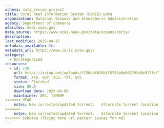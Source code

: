 ```yaml
---
schema: data_rescue_project 
title: Coral Reef Information System (CoRIS) Data
organization: National Oceanic and Atmospheric Administration
agency: Department of Commerce
websites: ncei.noaa.gov
data_source: https://www.ncei.noaa.gov/data/oceans/coris/
description: 
last_modified: 2025-04-17
metadata_available: Yes
metadata_url: https://www.coris.noaa.gov/
category:
  - Uncategorized
resources:
  - id: 736
    url: https://sciop.net/uploads/f750dafb20b1f5783a9e602793d8e917fcf7e95f
    format: XFD, SHP, XLS, TXT, SVS
    status: Finished
    size: 80.0
    download_date: 2025-04-09
    maintainer: SRC, TSHRMP
<<<<<<< HEAD
    notes: New corrected/updated torrent.   Alternate torrent location https//academictorrents.com/details/f750dafb20b1f5783a9e602793d8e917fcf7e95f
=======
    notes: New corrected/updated torrent.   Alternate torrent location: https://academictorrents.com/details/f750dafb20b1f5783a9e602793d8e917fcf7e95f
>>>>>>> b2bc468 (fixing more url pattern issues for md)
---
```

